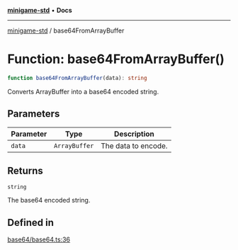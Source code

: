 [**minigame-std**](../README.md) • **Docs**

***

[minigame-std](../README.md) / base64FromArrayBuffer

# Function: base64FromArrayBuffer()

```ts
function base64FromArrayBuffer(data): string
```

Converts ArrayBuffer into a base64 encoded string.

## Parameters

| Parameter | Type | Description |
| ------ | ------ | ------ |
| `data` | `ArrayBuffer` | The data to encode. |

## Returns

`string`

The base64 encoded string.

## Defined in

[base64/base64.ts:36](https://github.com/JiangJie/minigame-std/blob/1d046e44c5931182cced8ad59c3bf51847c8ead7/src/std/base64/base64.ts#L36)

